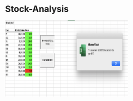 # Stock-Analysis


<img src="https://github.com/NataliaVelasquez18/Stock-Analysis/blob/main/Resources/VBA_Challenge_2017.png" width = "400" height= "250" />
